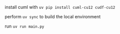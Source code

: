 

install cuml with `uv pip install cuml-cu12 cudf-cu12`

perform `uv sync` to build the local environment

run `uv run main.py`